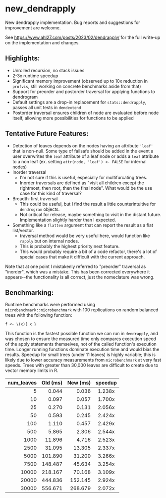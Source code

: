 # new_dendrapply

New dendrapply implementation. Bug reports and suggestions for improvement are welcome.

See https://www.ahl27.com/posts/2023/02/dendrapply/ for the full write-up on the implementation and changes.

## Highlights:
- Unrolled recursion, no stack issues
- 2-3x runtime speedup
- Significant memory improvement (observed up to 10x reduction in `profvis`, still working on concrete benchmarks aside from that)
- Support for preorder and postorder traversal for applying functions to dendrogram
- Default settings are a drop-in replacement for `stats::dendrapply`, passes all unit tests in `dendextend`
- Postorder traversal ensures children of node are evaluated before node itself, allowing more possibilities for functions to be applied

## Tentative Future Features:
- Detection of leaves depends on the nodes having an attribute `'leaf'` that is non-null. Some type of failsafe should be added in the event a user overwrites the `leaf` attribute of a leaf node or adds a `leaf` attribute to a non leaf (ex. setting `attr(node, 'leaf') <- FALSE` for internal nodes)
- Inorder traversal
  - I'm not sure if this is useful, especially for multifurcating trees.
  - Inorder traversals are defined as "visit all children except the rightmost, then root, then the final node". What would be the use case for this kind of traversal?
- Breadth-first traversal
  - This could be useful, but I find the result a little counterintuitive for `dendrogram` objects. 
  - Not critical for release, maybe something to visit in the distant future. Implementation slightly harder than I expected.
- Something like a `flatten` argument that can report the result as a flat list/vector.
  - traversal method would be very useful here, would function like `rapply` but on internal nodes.
  - This is probably the highest priority next feature.
  - This would probably require a bit of a code refactor, there's a lot of special cases that make it difficult with the current approach.


Note that at one point I mistakenly referred to "preorder" traversal as "inorder", which was a mistake. This has been corrected everywhere it appears--the functionality is all correct, just the nomeclature was wrong.

## Benchmarking:

Runtime benchmarks were performed using `microbenchmark::microbenchmark` with 100 replications on random balanced trees with the following function:

```{r}
f <- \(x){ x }
```
This function is the fastest possible function we can run in `dendrapply`, and was chosen to ensure the measured time only compares execution speed of the apply statements themselves, not of the called function's execution time. Longer running functions dominate execution time and would bias the results. Speedup for small trees (under 11 leaves) is highly variable; this is likely due to lower accuracy measurements from `microbenchmark` at very fast speeds. Trees with greater than 30,000 leaves are difficult to create due to vector memory limits in R.

 | num_leaves | Old (ms) | New (ms) | speedup | 
 | ----: | ----: | ----: | :----: | 
 | 5 | 0.044 | 0.036 | 1.238x | 
 | 10 | 0.097 | 0.057 | 1.700x | 
 | 25 | 0.270 | 0.131 | 2.056x | 
 | 50 | 0.593 | 0.245 | 2.424x | 
 | 100 | 1.110 | 0.457 | 2.429x | 
 | 500 | 5.865 | 2.306 | 2.544x | 
 | 1000 | 11.896 | 4.716 | 2.523x | 
 | 2500 | 31.095 | 13.305 | 2.337x | 
 | 5000 | 101.890 | 31.200 | 3.266x | 
 | 7500 | 148.487 | 45.634 | 3.254x | 
 | 10000 | 218.167 | 70.168 | 3.109x | 
 | 20000 | 444.836 | 152.145 | 2.924x | 
 | 30000 | 556.671 | 268.679 | 2.072x | 
